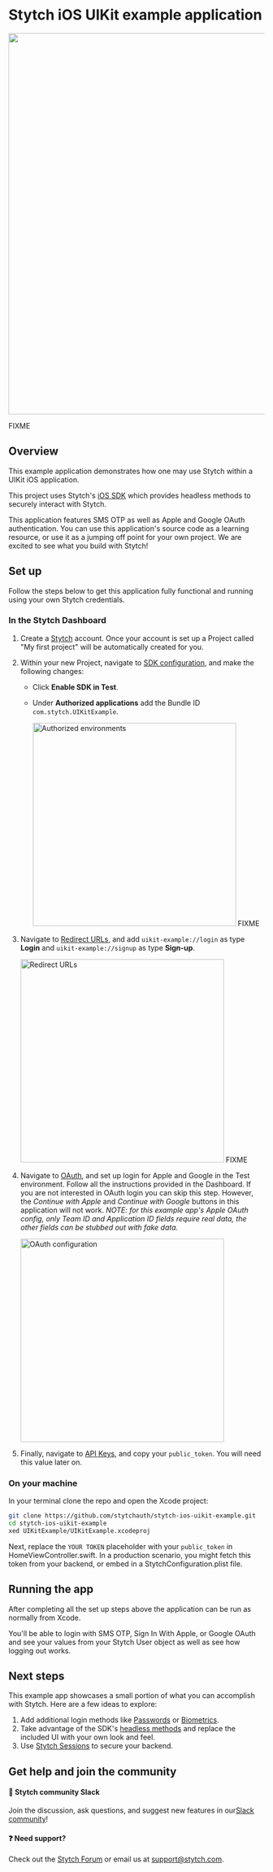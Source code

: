 # Stytch iOS UIKit example application

<p align="center">
  <img src="https://user-images.githubusercontent.com/100632220/217049841-b9eeb72a-3e50-4074-839a-e64ee5d4a88c.png" width="750">
</p> FIXME

## Overview

This example application demonstrates how one may use Stytch within a UIKit iOS application.

This project uses Stytch's [iOS SDK](https://stytchauth.github.io/stytch-swift/documentation/stytchcore/) which provides headless methods to securely interact with Stytch.

This application features SMS OTP as well as Apple and Google OAuth authentication. You can use this application's source code as a learning resource, or use it as a jumping off point for your own project. We are excited to see what you build with Stytch!

## Set up

Follow the steps below to get this application fully functional and running using your own Stytch credentials.

### In the Stytch Dashboard

1. Create a [Stytch](https://stytch.com/) account. Once your account is set up a Project called "My first project" will be automatically created for you.

1. Within your new Project, navigate to [SDK configuration](https://stytch.com/dashboard/sdk-configuration), and make the following changes:

   - Click **Enable SDK in Test**.
   - Under **Authorized applications** add the Bundle ID `com.stytch.UIKitExample`.
     
     <img width="400" alt="Authorized environments" src="https://user-images.githubusercontent.com/100632220/217052985-2e6fc264-7b8b-452b-9d24-66a76c143d10.png"> FIXME

1. Navigate to [Redirect URLs](https://stytch.com/dashboard/redirect-urls), and add `uikit-example://login` as type **Login** and `uikit-example://signup` as type **Sign-up**.
   
   <img width="400" alt="Redirect URLs" src="https://user-images.githubusercontent.com/100632220/217054016-913cabda-098e-4436-9829-2f33e7db05a7.png"> FIXME

1. Navigate to [OAuth](https://stytch.com/dashboard/oauth), and set up login for Apple and Google in the Test environment. Follow all the instructions provided in the Dashboard. If you are not interested in OAuth login you can skip this step. However, the _Continue with Apple_ and _Continue with Google_ buttons in this application will not work. _NOTE: for this example app's Apple OAuth config, only Team ID and Application ID fields require real data, the other fields can be stubbed out with fake data._
 
   <img width="400" alt="OAuth configuration" src="https://user-images.githubusercontent.com/100632220/217055674-a7dafc17-6ad3-492f-8dd2-92560d60dc00.png">

1. Finally, navigate to [API Keys](https://stytch.com/dashboard/api-keys), and copy your `public_token`. You will need this value later on.

### On your machine

In your terminal clone the repo and open the Xcode project:

```bash
git clone https://github.com/stytchauth/stytch-ios-uikit-example.git
cd stytch-ios-uikit-example
xed UIKitExample/UIKitExample.xcodeproj
```

Next, replace the `YOUR TOKEN` placeholder with your `public_token` in HomeViewController.swift. In a production scenario, you might fetch this token from your backend, or embed in a StytchConfiguration.plist file.

## Running the app

After completing all the set up steps above the application can be run as normally from Xcode.

You'll be able to login with SMS OTP, Sign In With Apple, or Google OAuth and see your values from your Stytch User object as well as see how logging out works.

## Next steps

This example app showcases a small portion of what you can accomplish with Stytch. Here are a few ideas to explore:

1. Add additional login methods like [Passwords](https://stytchauth.github.io/stytch-swift/documentation/stytchcore/stytchclient/passwords-swift.struct) or [Biometrics](https://stytchauth.github.io/stytch-swift/documentation/stytchcore/stytchclient/biometrics-swift.struct).
1. Take advantage of the SDK's [headless methods](https://stytchauth.github.io/stytch-swift/documentation/stytchcore) and replace the included UI with your own look and feel.
1. Use [Stytch Sessions](https://stytch.com/docs/sessions) to secure your backend.

## Get help and join the community

#### :speech_balloon: Stytch community Slack

Join the discussion, ask questions, and suggest new features in our ​[Slack community](https://join.slack.com/t/stytch/shared_invite/zt-nil4wo92-jApJ9Cl32cJbEd9esKkvyg)!

#### :question: Need support?

Check out the [Stytch Forum](https://forum.stytch.com/) or email us at [support@stytch.com](mailto:support@stytch.com).
